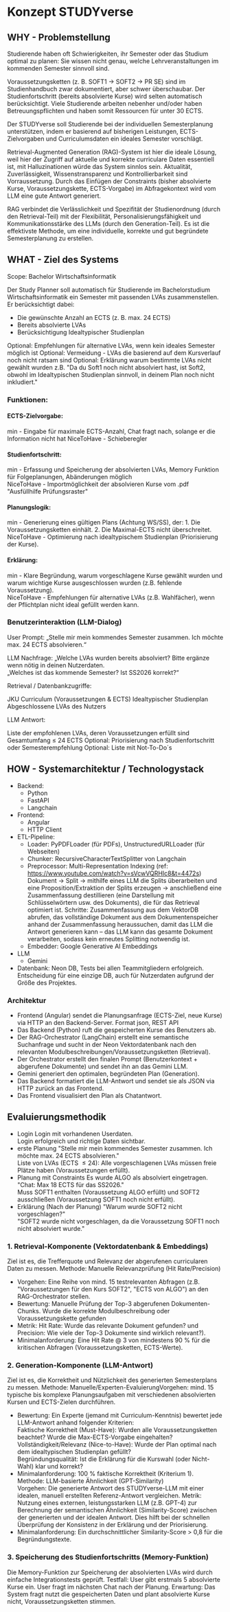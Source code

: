 # Konzept STUDYverse 

## WHY - Problemstellung    
Studierende haben oft Schwierigkeiten, ihr Semester oder das Studium optimal zu planen: Sie wissen nicht genau, welche Lehrveranstaltungen im kommenden Semester sinnvoll sind.  

Voraussetzungsketten (z. B. SOFT1 → SOFT2 → PR SE) sind im Studienhandbuch zwar dokumentiert, aber schwer überschaubar.
Der Studienfortschritt (bereits absolvierte Kurse) wird selten automatisch berücksichtigt. Viele Studierende arbeiten nebenher und/oder haben Betreuungspflichten und haben somit Ressourcen für unter 30 ECTS.  

Der STUDYverse soll Studierende bei der individuellen Semesterplanung unterstützen, indem er basierend auf bisherigen Leistungen, ECTS-Zielvorgaben und Curriculumsdaten ein ideales Semester vorschlägt.  

Retrieval-Augmented Generation (RAG)-System ist hier die ideale Lösung, weil hier der Zugriff auf aktuelle und korrekte curriculare Daten essentiell ist, mit Halluzinationen würde das System sinnlos sein. Aktualität, Zuverlässigkeit, Wissenstransparenz und Kontrollierbarkeit sind Vorraussetzung. Durch das Einfügen der Constraints (bisher absolvierte Kurse, Voraussetzungskette, ECTS-Vorgabe) im Abfragekontext wird vom LLM eine gute Antwort generiert.   

RAG verbindet die Verlässlichkeit und Spezifität der Studienordnung (durch den Retrieval-Teil) mit der Flexibilität, Personalisierungsfähigkeit und Kommunikationsstärke des LLMs (durch den Generation-Teil). Es ist die effektivste Methode, um eine individuelle, korrekte und gut begründete Semesterplanung zu erstellen.

## WHAT - Ziel des Systems  
Scope: Bachelor Wirtschaftsinformatik  

Der Study Planner soll automatisch für Studierende im Bachelorstudium Wirtschaftsinformatik ein Semester mit passenden LVAs zusammenstellen.
Er berücksichtigt dabei:
- Die gewünschte Anzahl an ECTS (z. B. max. 24 ECTS)
- Bereits absolvierte LVAs
- Berücksichtigung Idealtypischer Studienplan

Optional: Empfehlungen für alternative LVAs, wenn kein ideales Semester möglich ist
Optional: Vermeidung - LVAs die basierend auf dem Kursverlauf noch nicht ratsam sind
Optional: Erklärung warum bestimmte LVAs nicht gewählt wurden z.B. "Da du Soft1 noch nicht absolviert hast, ist Soft2, obwohl im Idealtypischen Studienplan sinnvoll, in deinem Plan noch nicht inkludiert."

### Funktionen:
#### ECTS-Zielvorgabe:   
min - Eingabe für maximale ECTS-Anzahl, Chat fragt nach, solange er die Information nicht hat
NiceToHave - Schieberegler  
#### Studienfortschritt:
min - Erfassung und Speicherung der absolvierten LVAs, Memory Funktion für Folgeplanungen, Abänderungen möglich  
NiceToHave - Importmöglichkeit der absolvieren Kurse vom .pdf "Ausfüllhilfe Prüfungsraster"  
#### Planungslogik:
min - Generierung eines gültigen Plans (Achtung WS/SS), der: 1. Die Voraussetzungsketten einhält. 2. Die Maximal-ECTS nicht überschreitet.  
NiceToHave - Optimierung nach idealtypischem Studienplan (Priorisierung der Kurse).  
#### Erklärung: 
min - Klare Begründung, warum vorgeschlagene Kurse gewählt wurden und warum wichtige Kurse ausgeschlossen wurden (z.B. fehlende Voraussetzung).  
NiceToHave - Empfehlungen für alternative LVAs (z.B. Wahlfächer), wenn der Pflichtplan nicht ideal gefüllt werden kann.  

### Benutzerinteraktion (LLM-Dialog)
User Prompt:
„Stelle mir mein kommendes Semester zusammen. Ich möchte max. 24 ECTS absolvieren.“

LLM Nachfrage:
„Welche LVAs wurden bereits absolviert? Bitte ergänze wenn nötig in deinen Nutzerdaten.  
„Welches ist das kommende Semester? Ist SS2026 korrekt?“

Retrieval / Datenbankzugriffe:  

JKU Curriculum (Voraussetzungen & ECTS)
Idealtypischer Studienplan
Abgeschlossene LVAs des Nutzers   

LLM Antwort:

Liste der empfohlenen LVAs, deren Voraussetzungen erfüllt sind
Gesamtumfang ≤ 24 ECTS
Optional: Priorisierung nach Studienfortschritt oder Semesterempfehlung
Optional: Liste mit Not-To-Do´s

## HOW - Systemarchitektur / Technologystack    
- Backend:  
  - Python
  - FastAPI  
  - Langchain
- Frontend:
  - Angular
  - HTTP Client 
- ETL-Pipeline:
  - Loader: PyPDFLoader (für PDFs), UnstructuredURLLoader (für Webseiten)
  - Chunker: RecursiveCharacterTextSplitter von Langchain
  - Preprocessor: Multi-Representation Indexing (ref: https://www.youtube.com/watch?v=sVcwVQRHIc8&t=4472s)
      Dokument → Split → mithilfe eines LLM die Splits überarbeiten und eine Proposition/Extraktion der Splits erzeugen → anschließend eine Zusammenfassung destillieren (eine Darstellung mit Schlüsselwörtern usw. des Dokuments), die für das Retrieval optimiert ist.
      Schritte: Zusammenfassung aus dem VektorDB abrufen, das vollständige Dokument aus dem Dokumentenspeicher anhand der Zusammenfassung heraussuchen, damit das LLM die Antwort generieren kann – das LLM kann das gesamte Dokument verarbeiten, sodass kein erneutes Splitting notwendig ist.
  - Embedder: Google Generative AI Embeddings 
- LLM
  - Gemini 
- Datenbank: 
     Neon DB, Tests bei allen Teammitgliedern erfolgreich.
  Entscheidung für eine einzige DB, auch für Nutzerdaten aufgrund der Größe des Projektes.
      
### Architektur
- Frontend (Angular) sendet die Planungsanfrage (ECTS-Ziel, neue Kurse) via HTTP an den Backend-Server. Format json, REST API
- Das Backend (Python) ruft die gespeicherten Kurse des Benutzers ab. 
- Der RAG-Orchestrator (LangChain) erstellt eine semantische Suchanfrage und sucht in der Neon Vektordatenbank nach den relevanten Modulbeschreibungen/Voraussetzungsketten (Retrieval).
- Der Orchestrator erstellt den finalen Prompt (Benutzerkontext + abgerufene Dokumente) und sendet ihn an das Gemini LLM.
- Gemini generiert den optimalen, begründeten Plan (Generation).
- Das Backend formatiert die LLM-Antwort und sendet sie als JSON via HTTP zurück an das Frontend.
- Das Frontend visualisiert den Plan als Chatantwort.

## Evaluierungsmethodik
- Login
Login mit vorhandenen Userdaten.  
Login erfolgreich und richtige Daten sichtbar.
- erste Planung
"Stelle mir mein kommendes Semester zusammen. Ich möchte max. 24 ECTS absolvieren."  
Liste von LVAs (ECTS $\le 24$): Alle vorgeschlagenen LVAs müssen freie Plätze haben (Voraussetzungen erfüllt).  
- Planung mit Constraints
Es wurde ALGO als absolviert eingetragen. "Chat: Max 18 ECTS für das SS2026."   
Muss SOFT1 enthalten (Voraussetzung ALGO erfüllt) und SOFT2 ausschließen (Voraussetzung SOFT1 noch nicht erfüllt).
- Erklärung
(Nach der Planung) "Warum wurde SOFT2 nicht vorgeschlagen?"   
"SOFT2 wurde nicht vorgeschlagen, da die Voraussetzung SOFT1 noch nicht absolviert wurde."

### 1. Retrieval-Komponente (Vektordatenbank & Embeddings)
Ziel ist es, die Trefferquote und Relevanz der abgerufenen curricularen Daten zu messen.
Methode: Manuelle Relevanzprüfung (Hit Rate/Precision)
- Vorgehen: Eine Reihe von mind. 15 testrelevanten Abfragen (z.B. "Voraussetzungen für den Kurs SOFT2", "ECTS von ALGO") an den RAG-Orchestrator stellen.
- Bewertung: Manuelle Prüfung der Top-3 abgerufenen Dokumenten-Chunks. Wurde die korrekte Modulbeschreibung oder Voraussetzungskette gefunden
- Metrik: Hit Rate: Wurde das relevante Dokument gefunden? und Precision: Wie viele der Top-3 Dokumente sind wirklich relevant?).
- Minimalanforderung: Eine Hit Rate @ 3 von mindestens 90 % für die kritischen Abfragen (Voraussetzungsketten, ECTS-Werte).
   
### 2. Generation-Komponente (LLM-Antwort)  
Ziel ist es, die Korrektheit und Nützlichkeit des generierten Semesterplans zu messen.
Methode: Manuelle/Experten-EvaluierungVorgehen: mind. 15 typische bis komplexe Planungsaufgaben mit verschiedenen absolvierten Kursen und ECTS-Zielen durchführen.
- Bewertung: Ein Experte (jemand mit Curriculum-Kenntnis) bewertet jede LLM-Antwort anhand folgender Kriterien:  
Faktische Korrektheit (Must-Have): Wurden alle Voraussetzungsketten beachtet? Wurde die Max-ECTS-Vorgabe eingehalten?
Vollständigkeit/Relevanz (Nice-to-Have): Wurde der Plan optimal nach dem idealtypischen Studienplan gefüllt?  
Begründungsqualität: Ist die Erklärung für die Kurswahl (oder Nicht-Wahl) klar und korrekt?  
- Minimalanforderung: 100 % faktische Korrektheit (Kriterium 1).  
Methode: LLM-basierte Ähnlichkeit (GPT-Similarity)  
Vorgehen: Die generierte Antwort des STUDYverse-LLM mit einer idealen, manuell erstellten Referenz-Antwort vergleichen.
Metrik: Nutzung eines externen, leistungsstarken LLM (z.B. GPT-4) zur Berechnung der semantischen Ähnlichkeit (Similarity-Score) zwischen der generierten und der idealen Antwort. Dies hilft bei der schnellen Überprüfung der Konsistenz in der Erklärung und der Priorisierung.
- Minimalanforderung: Ein durchschnittlicher Similarity-Score > 0,8 für die Begründungstexte.

### 3. Speicherung des Studienfortschritts (Memory-Funktion)  
Die Memory-Funktion zur Speicherung der absolvierten LVAs wird durch einfache Integrationstests geprüft.
Testfall: User gibt erstmals 5 absolvierte Kurse ein. User fragt im nächsten Chat nach der Planung.
Erwartung: Das System fragt nutzt die gespeicherten Daten und plant absolvierte Kurse nicht, Voraussetzungsketten stimmen.
